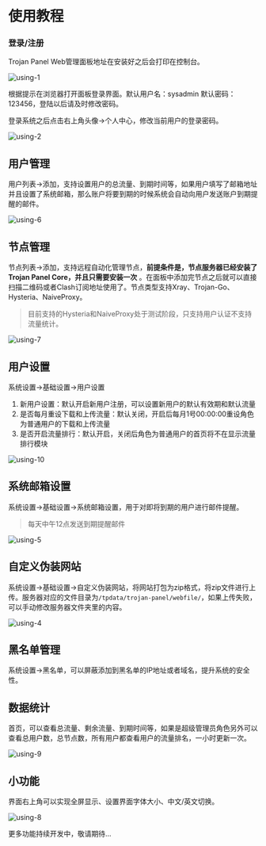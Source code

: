 # 使用教程

### 登录/注册

Trojan Panel Web管理面板地址在安装好之后会打印在控制台。

![using-1](/using/using-1.png)

根据提示在浏览器打开面板登录界面。默认用户名：sysadmin 默认密码：123456，登陆以后请及时修改密码。

登录系统之后点击右上角头像->个人中心，修改当前用户的登录密码。

![using-2](/using/using-2.png)

## 用户管理

用户列表->添加，支持设置用户的总流量、到期时间等，如果用户填写了邮箱地址并且设置了系统邮箱，那么账户将要到期的时候系统会自动向用户发送账户到期提醒的邮件。

![using-6](/using/using-6.png)

## 节点管理

节点列表->添加，支持远程自动化管理节点，**前提条件是，节点服务器已经安装了Trojan Panel Core，并且只需要安装一次**
。在面板中添加完节点之后就可以直接扫描二维码或者Clash订阅地址使用了。节点类型支持Xray、Trojan-Go、Hysteria、NaiveProxy。

> 目前支持的Hysteria和NaiveProxy处于测试阶段，只支持用户认证不支持流量统计。

![using-7](/using/using-7.png)

## 用户设置

系统设置->基础设置->用户设置

1. 新用户设置：默认开启新用户注册，可以设置新用户的默认有效期和默认流量
2. 是否每月重设下载和上传流量：默认关闭，开启后每月1号00:00:00重设角色为普通用户的下载和上传流量
3. 是否开启流量排行：默认开启，关闭后角色为普通用户的首页将不在显示流量排行模块

![using-10](/using/using-10.png)

## 系统邮箱设置

系统设置->基础设置->系统邮箱设置，用于对即将到期的用户进行邮件提醒。

> 每天中午12点发送到期提醒邮件

![using-5](/using/using-5.png)

## 自定义伪装网站

系统设置->基础设置->自定义伪装网站，将网站打包为zip格式，将zip文件进行上传。服务器对应的文件目录为`/tpdata/trojan-panel/webfile/`，如果上传失败，可以手动修改服务器文件夹里的内容。

![using-4](/using/using-4.png)

## 黑名单管理

系统设置->黑名单，可以屏蔽添加到黑名单的IP地址或者域名，提升系统的安全性。

## 数据统计

首页，可以查看总流量、剩余流量、到期时间等，如果是超级管理员角色另外可以查看总用户数，总节点数，所有用户都查看用户的流量排名，一小时更新一次。

![using-9](/using/using-9.png)

## 小功能

界面右上角可以实现全屏显示、设置界面字体大小、中文/英文切换。

![using-8](/using/using-8.png)

更多功能持续开发中，敬请期待...